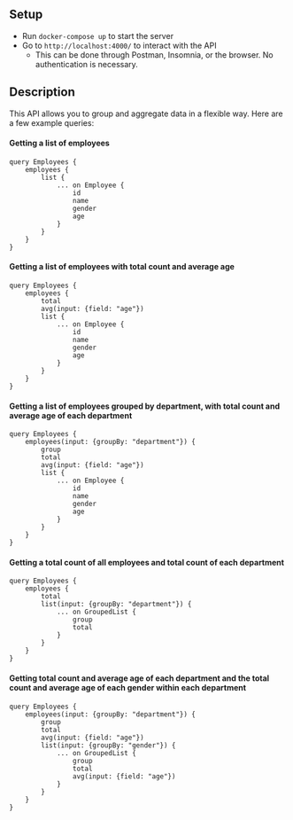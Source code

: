 ## Setup

- Run `docker-compose up` to start the server
- Go to `http://localhost:4000/` to interact with the API
	- This can be done through Postman, Insomnia, or the browser. No authentication is necessary.

## Description

This API allows you to group and aggregate data in a flexible way. Here are a few example queries:

#### Getting a list of employees
```
query Employees {
    employees {
        list {
            ... on Employee {
                id
                name
                gender
                age
            }
        }
    }
}
```

#### Getting a list of employees with total count and average age
```
query Employees {
    employees {
        total
        avg(input: {field: "age"})
        list {
            ... on Employee {
                id
                name
                gender
                age
            }
        }
    }
}
```

#### Getting a list of employees grouped by department, with total count and average age of each department
```
query Employees {
    employees(input: {groupBy: "department"}) {
        group
        total
        avg(input: {field: "age"})
        list {
            ... on Employee {
                id
                name
                gender
                age
            }
        }
    }
}
```

#### Getting a total count of all employees and total count of each department
```
query Employees {
    employees {
        total
        list(input: {groupBy: "department"}) {
            ... on GroupedList {
                group
                total
            }
        }
    }
}
```

#### Getting total count and average age of each department and the total count and average age of each gender within each department
```
query Employees {
    employees(input: {groupBy: "department"}) {
        group
        total
        avg(input: {field: "age"})
        list(input: {groupBy: "gender"}) {
            ... on GroupedList {
                group
                total
                avg(input: {field: "age"})
            }
        }
    }
}
```
